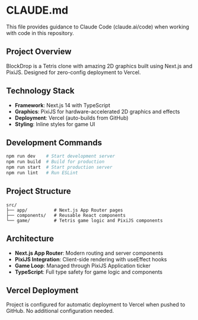 # CLAUDE.md

This file provides guidance to Claude Code (claude.ai/code) when working with code in this repository.

## Project Overview

BlockDrop is a Tetris clone with amazing 2D graphics built using Next.js and PixiJS. Designed for zero-config deployment to Vercel.

## Technology Stack

- **Framework**: Next.js 14 with TypeScript
- **Graphics**: PixiJS for hardware-accelerated 2D graphics and effects
- **Deployment**: Vercel (auto-builds from GitHub)
- **Styling**: Inline styles for game UI

## Development Commands

```bash
npm run dev    # Start development server
npm run build  # Build for production
npm run start  # Start production server
npm run lint   # Run ESLint
```

## Project Structure

```
src/
├── app/          # Next.js App Router pages
├── components/   # Reusable React components
└── game/         # Tetris game logic and PixiJS components
```

## Architecture

- **Next.js App Router**: Modern routing and server components
- **PixiJS Integration**: Client-side rendering with useEffect hooks
- **Game Loop**: Managed through PixiJS Application ticker
- **TypeScript**: Full type safety for game logic and components

## Vercel Deployment

Project is configured for automatic deployment to Vercel when pushed to GitHub. No additional configuration needed.